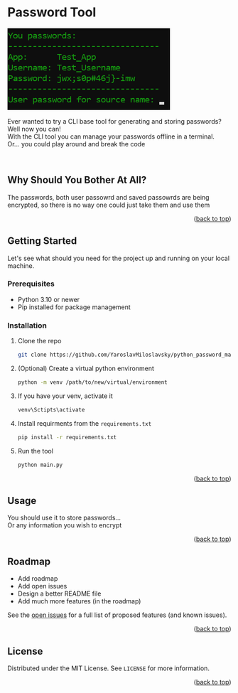 # Password Tool

![Product Name Screen Shot][screenshot]

Ever wanted to try a CLI base tool for generating and storing passwords?
<br>
Well now you can!
<br>
With the CLI tool you can manage your passwords offline in a terminal.
<br>
Or... you could play around and break the code

<br>

## Why Should You Bother At All?
The passwords, both user passowrd and saved passowrds are being encrypted, so there is no way one could just take them and use them


<p align="right">(<a href="#readme-top">back to top</a>)</p>


## Getting Started

Let's see what should you need for the project up and running on your local machine.

### Prerequisites

* Python 3.10 or newer
* Pip installed for package management

### Installation

1. Clone the repo
   ```sh
   git clone https://github.com/YaroslavMiloslavsky/python_password_management.git
   ```
2. (Optional) Create a virtual python environment
   ```sh
   python -m venv /path/to/new/virtual/environment
   ```
3. If you have your venv, activate it
   ```sh
   venv\Sctipts\activate
   ```
4. Install requirments from the `requirements.txt `
   ```sh
   pip install -r requirements.txt
   ```
5. Run the tool
   ```sh
   python main.py
   ```

<p align="right">(<a href="#readme-top">back to top</a>)</p>


## Usage

You should use it to store passwords...
<br>
Or any information you wish to encrypt

<p align="right">(<a href="#readme-top">back to top</a>)</p>


## Roadmap

- Add roadmap
- Add open issues 
- Design a better README file
- Add much more features (in the roadmap)

See the [open issues](https://github.com/YaroslavMiloslavsky/python_password_management/issues) for a full list of proposed features (and known issues).

<p align="right">(<a href="#readme-top">back to top</a>)</p>

<!-- LICENSE -->
## License

Distributed under the MIT License. See `LICENSE` for more information.

<p align="right">(<a href="#readme-top">back to top</a>)</p>

[screenshot]: images/screenshot.png
